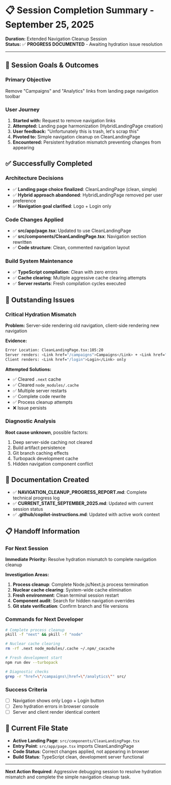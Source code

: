 # 📋 Session Completion Summary - September 25, 2025
**Duration:** Extended Navigation Cleanup Session  
**Status:** ✅ **PROGRESS DOCUMENTED** - Awaiting hydration issue resolution

---

## 🎯 **Session Goals & Outcomes**

### **Primary Objective**
Remove "Campaigns" and "Analytics" links from landing page navigation toolbar

### **User Journey**
1. **Started with:** Request to remove navigation links
2. **Attempted:** Landing page harmonization (HybridLandingPage creation)
3. **User feedback:** "Unfortunately this is trash, let's scrap this"
4. **Pivoted to:** Simple navigation cleanup on CleanLandingPage
5. **Encountered:** Persistent hydration mismatch preventing changes from appearing

## ✅ **Successfully Completed**

### **Architecture Decisions**
- ✅ **Landing page choice finalized**: CleanLandingPage (clean, simple)
- ✅ **Hybrid approach abandoned**: HybridLandingPage removed per user preference
- ✅ **Navigation goal clarified**: Logo + Login only

### **Code Changes Applied**
- ✅ **src/app/page.tsx**: Updated to use CleanLandingPage
- ✅ **src/components/CleanLandingPage.tsx**: Navigation section rewritten
- ✅ **Code structure**: Clean, commented navigation layout

### **Build System Maintenance**
- ✅ **TypeScript compilation**: Clean with zero errors
- ✅ **Cache clearing**: Multiple aggressive cache clearing attempts
- ✅ **Server restarts**: Fresh compilation cycles executed

## 🚨 **Outstanding Issues**

### **Critical Hydration Mismatch**
**Problem:** Server-side rendering old navigation, client-side rendering new navigation

**Evidence:**
```bash
Error Location: CleanLandingPage.tsx:105:20
Server renders: <Link href="/campaigns">Campaigns</Link> + <Link href="/analytics">Analytics</Link> + Login
Client renders: <Link href="/login">Login</Link> only
```

**Attempted Solutions:**
- ✅ Cleared `.next` cache
- ✅ Cleared `node_modules/.cache` 
- ✅ Multiple server restarts
- ✅ Complete code rewrite
- ✅ Process cleanup attempts
- ❌ Issue persists

### **Diagnostic Analysis**
**Root cause unknown**, possible factors:
1. Deep server-side caching not cleared
2. Build artifact persistence
3. Git branch caching effects
4. Turbopack development cache
5. Hidden navigation component conflict

## 📁 **Documentation Created**
- ✅ **NAVIGATION_CLEANUP_PROGRESS_REPORT.md**: Complete technical progress log
- ✅ **CURRENT_STATE_SEPTEMBER_2025.md**: Updated with current session status
- ✅ **.github/copilot-instructions.md**: Updated with active work context

## 📋 **Handoff Information**

### **For Next Session**
**Immediate Priority:** Resolve hydration mismatch to complete navigation cleanup

**Investigation Areas:**
1. **Process cleanup**: Complete Node.js/Next.js process termination
2. **Nuclear cache clearing**: System-wide cache elimination  
3. **Fresh environment**: Clean terminal session restart
4. **Component audit**: Search for hidden navigation overrides
5. **Git state verification**: Confirm branch and file versions

### **Commands for Next Developer**
```bash
# Complete process cleanup
pkill -f "next" && pkill -f "node"

# Nuclear cache clearing  
rm -rf .next node_modules/.cache ~/.npm/_cacache

# Fresh development start
npm run dev --turbopack

# Diagnostic checks
grep -r "href=\"/campaigns\|href=\"/analytics\"" src/
```

### **Success Criteria**
- [ ] Navigation shows only Logo + Login button
- [ ] Zero hydration errors in browser console  
- [ ] Server and client render identical content

## 🎯 **Current File State**
- **Active Landing Page**: `src/components/CleanLandingPage.tsx`
- **Entry Point**: `src/app/page.tsx` imports CleanLandingPage
- **Code Status**: Correct changes applied, not appearing in browser
- **Build Status**: TypeScript clean, development server functional

---

**Next Action Required**: Aggressive debugging session to resolve hydration mismatch and complete the simple navigation cleanup task.
